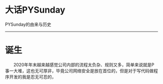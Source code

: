 # 大话PYSunday

PYSunday的由来与历史

---

# 诞生

　　2020年年末越来越感觉公司内部的流程太负杂、规则又多，简单来说就是P事一大堆，这也无可厚非，毕竟公司网络安全是放在首位的，但是对于写代码做程序开发的我是忍无可忍的，
